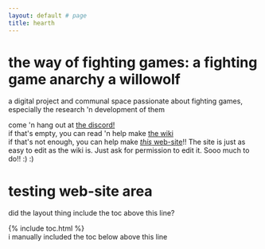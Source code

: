 ```yaml
---
layout: default # page
title: hearth
---
```


# the way of fighting games: a fighting game anarchy a willowolf
a digital project and communal space passionate about fighting games, especially the research 'n development of them

come 'n hang out at [the discord!](https://discord.gg/FtAQws9)  
if that's empty, you can read 'n help make [the wiki](https://github.com/Rahil627/fighting-game-anarchy/wiki)  
if that's not enough, you can help make [*this* web-site](https://github.com/Rahil627/fighting-game-anarchy)!! The site is just as easy to edit as the wiki is. Just ask for permission to edit it. Sooo much to do!! :) :)  

# testing web-site area
did the layout thing include the toc above this line?

{% include toc.html %}  
i manually included the toc below above this line
